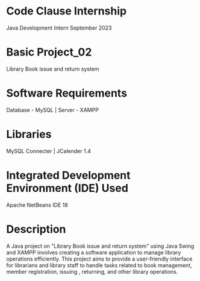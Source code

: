 # Code Clause Internship 
Java Development Intern
September 2023

# Basic Project_02 
Library Book issue and return system

# Software Requirements
Database - MySQL | Server   - XAMPP

# Libraries
MySQL Connecter | JCalender 1.4

# Integrated Development Environment (IDE) Used 
Apache NetBeans IDE 18

# Description
A Java project on "Library Book issue and return system" using Java Swing and XAMPP involves creating a software application to manage library operations efficiently. This project aims to provide a user-friendly interface for librarians and library staff to handle tasks related to book management, member registration, issuing , returning, and other library operations.
